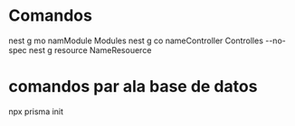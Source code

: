 
# Comandos
 nest g mo namModule Modules
 nest g co nameController Controlles --no-spec
 nest g resource NameResouerce

 # comandos par ala base de datos

 npx prisma init
